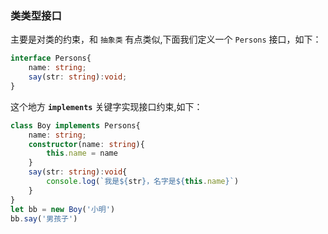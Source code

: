 ###  类类型接口 
主要是对类的约束，和 ```抽象类``` 有点类似,下面我们定义一个 ```Persons``` 接口，如下：
```ts
interface Persons{
    name: string; 
    say(str: string):void;
}
``` 
这个地方 **```implements```** 关键字实现接口约束,如下：
```ts
class Boy implements Persons{
    name: string;
    constructor(name: string){
        this.name = name
    }
    say(str: string):void{
        console.log(`我是${str}，名字是${this.name}`)
    }
}
let bb = new Boy('小明')
bb.say('男孩子')
``` 

